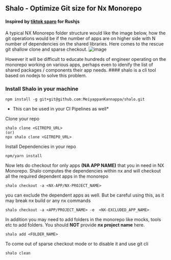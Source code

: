 ## Shalo - Optimize Git size for Nx Monorepo

#### Inspired by [tiktok sparo](https://github.com/tiktok/sparo) for Rushjs

A typical NX Monorepo folder structure would like the image below, how the git operations would be if the number of apps are on higher side with N number of dependencies on the shared libraries. Here comes to the rescue git shallow clone and sparse checkout. 
![image](https://github.com/user-attachments/assets/70887c17-fd06-45ac-bf7b-e616db105634)

However it will be difficult to educate hundreds of engineer operating on the monorepo working on various apps, perhaps even to idenify the list of shared packages / components their app needs. #### shalo is a cli tool based on nodejs to solve this problem.

### Install Shalo in your machine 
```
npm install -g git+git@github.com:MeiyappanKannappa/shalo.git 
```
* This can be used in your CI Pipelines as well*

Clone your repo
```
shalo clone <GITREPO_URL>
(or)
npx shalo clone <GITREPO_URL>
```
Install Dependencies in your repo

```
npm/yarn install
```
Now lets do checkout for only apps **(NA APP NAME)** that you in need in NX Monorepo. Shalo computes the dependencies within nx and will checkout all the required dependent apps in the monorepo
```
shalo checkout -a <NX-APP/NX-PROJECT_NAME>
```
you can exclude the dependent apps as well. But be careful using this, as it may break nx build or any nx commands
```
shalo checkout -a <APP/PROJECT_NAME> -e  <NX-EXCLUDED_APP_NAME>
```

In addition you may need to add folders in the monorepo like mocks, tools etc to add folders. You should **NOT** provide **nx project name** here.
```
shalo add <FOLDER_NAME>

```
To come out of sparse checkout mode or to disable it and use git cli
```
shalo clean
```
